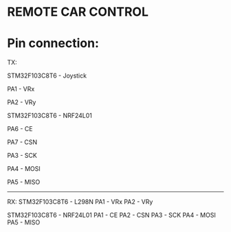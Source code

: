 # REMOTE CAR CONTROL
# Pin connection:

TX:

STM32F103C8T6 - Joystick

PA1 - VRx

PA2 - VRy


STM32F103C8T6 - NRF24L01

PA6 - CE

PA7 - CSN

PA3 - SCK

PA4 - MOSI

PA5 - MISO

--------------------

RX:
STM32F103C8T6 - L298N
PA1 - VRx
PA2 - VRy

STM32F103C8T6 - NRF24L01
PA1 - CE
PA2 - CSN
PA3 - SCK
PA4 - MOSI
PA5 - MISO

